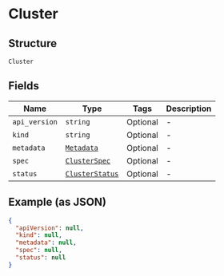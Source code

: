 
# Cluster

## Structure

`Cluster`

## Fields

| Name | Type | Tags | Description |
|  --- | --- | --- | --- |
| `api_version` | `string` | Optional | - |
| `kind` | `string` | Optional | - |
| `metadata` | [`Metadata`](../../doc/models/metadata.md) | Optional | - |
| `spec` | [`ClusterSpec`](../../doc/models/cluster-spec.md) | Optional | - |
| `status` | [`ClusterStatus`](../../doc/models/cluster-status.md) | Optional | - |

## Example (as JSON)

```json
{
  "apiVersion": null,
  "kind": null,
  "metadata": null,
  "spec": null,
  "status": null
}
```

